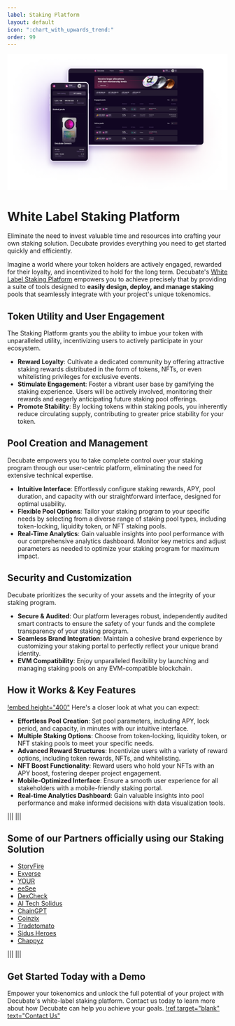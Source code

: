 ```yaml
---
label: Staking Platform
layout: default
icon: ":chart_with_upwards_trend:"
order: 99
---
```

![](../static/ATS.png)
# White Label Staking Platform
Eliminate the need to invest valuable time and resources into crafting your own staking solution. Decubate provides everything you need to get started quickly and efficiently.

Imagine a world where your token holders are actively engaged, rewarded for their loyalty, and incentivized to hold for the long term. Decubate's [White Label Staking Platform](https://www.decubate.com/token-staking-platform) empowers you to achieve precisely that by providing a suite of tools designed to **easily design, deploy, and manage staking** pools that seamlessly integrate with your project's unique tokenomics.

## Token Utility and User Engagement
The Staking Platform grants you the ability to imbue your token with unparalleled utility, incentivizing users to actively participate in your ecosystem.

- **Reward Loyalty**: Cultivate a dedicated community by offering attractive staking rewards distributed in the form of tokens, NFTs, or even whitelisting privileges for exclusive events.
- **Stimulate Engagement**: Foster a vibrant user base by gamifying the staking experience. Users will be actively involved, monitoring their rewards and eagerly anticipating future staking pool offerings.
- **Promote Stability**: By locking tokens within staking pools, you inherently reduce circulating supply, contributing to greater price stability for your token.

## Pool Creation and Management
Decubate empowers you to take complete control over your staking program through our user-centric platform, eliminating the need for extensive technical expertise.

- **Intuitive Interface**: Effortlessly configure staking rewards, APY, pool duration, and capacity with our straightforward interface, designed for optimal usability.
- **Flexible Pool Options**: Tailor your staking program to your specific needs by selecting from a diverse range of staking pool types, including token-locking, liquidity token, or NFT staking pools.
- **Real-Time Analytics**: Gain valuable insights into pool performance with our comprehensive analytics dashboard. Monitor key metrics and adjust parameters as needed to optimize your staking program for maximum impact.

## Security and Customization
Decubate prioritizes the security of your assets and the integrity of your staking program.

- **Secure & Audited**: Our platform leverages robust, independently audited smart contracts to ensure the safety of your funds and the complete transparency of your staking program.
- **Seamless Brand Integration**: Maintain a cohesive brand experience by customizing your staking portal to perfectly reflect your unique brand identity.
- **EVM Compatibility**: Enjoy unparalleled flexibility by launching and managing staking pools on any EVM-compatible blockchain.

## How it Works & Key Features
[!embed height="400"](https://www.youtube.com/watch?v=Cvf-cqEWNQg)
Here's a closer look at what you can expect:

- **Effortless Pool Creation**: Set pool parameters, including APY, lock period, and capacity, in minutes with our intuitive interface.
- **Multiple Staking Options**: Choose from token-locking, liquidity token, or NFT staking pools to meet your specific needs.
- **Advanced Reward Structures**: Incentivize users with a variety of reward options, including token rewards, NFTs, and whitelisting.
- **NFT Boost Functionality**: Reward users who hold your NFTs with an APY boost, fostering deeper project engagement.
- **Mobile-Optimized Interface**: Ensure a smooth user experience for all stakeholders with a mobile-friendly staking portal.
- **Real-time Analytics Dashboard**: Gain valuable insights into pool performance and make informed decisions with data visualization tools.

|||
|||

## Some of our Partners officially using our Staking Solution

- [StoryFire](https://storyfire.com/)
- [Exverse](https://exv.io/)
- [YOUR](https://your.io/token)
- [eeSee](https://eesee.io/)
- [DexCheck](https://dexcheck.ai/)
- [AI Tech Solidus](https://aitech.io/)
- [ChainGPT](https://www.chaingpt.org/)
- [Coinzix](https://coinzix.com/)
- [Tradetomato](https://www.tradetomato.com/)
- [Sidus Heroes](https://sidusheroes.com/)
- [Chappyz](https://chappyz.com/)

|||
|||

## Get Started Today with a Demo
Empower your tokenomics and unlock the full potential of your project with Decubate's white-label staking platform. Contact us today to learn more about how Decubate can help you achieve your goals. 
[!ref target="blank" text="Contact Us"](https://share-eu1.hsforms.com/1MAJTri8sRxO5OmKL7DaktQf5bmh)